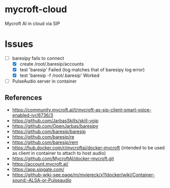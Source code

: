 # mycroft-cloud
Mycroft AI in cloud via SIP

# Issues
- [ ] baresipy fails to connect
  - [x] create /root/.baresip/accounts
  - [x] test 'baresip' Failed (log matches that of baresipy log error)
  - [x] test 'baresip -f /root/.baresip' Worked
- [ ] PulseAudio server in container

## References
- https://community.mycroft.ai/t/mycroft-as-sip-client-smart-voice-enabled-ivr/6736/3
- https://github.com/JarbasSkills/skill-voip
- https://github.com/OpenJarbas/baresipy
- https://github.com/baresip/baresip
- https://github.com/baresip/re
- https://github.com/baresip/rem
- https://hub.docker.com/r/mycroftai/docker-mycroft (intended to be used as client in container to attach to host audio)
- https://github.com/MycroftAI/docker-mycroft.git
- https://account.mycroft.ai/
- https://app.sipgate.com/
- https://github-wiki-see.page/m/mviereck/x11docker/wiki/Container-sound:-ALSA-or-Pulseaudio
